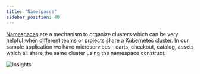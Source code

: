```yaml
---
title: "Namespaces"
sidebar_position: 40
---
```


[Namespaces](https://kubernetes.io/docs/concepts/overview/working-with-objects/namespaces) are a mechanism to organize clusters which can be very helpful when different teams or projects share a Kubernetes cluster. In our sample application we have microservices - carts, checkout, catalog, assets which all share the same cluster using the namespace construct.

![Insights](/img/resource-view/cluster-ns.jpg)
